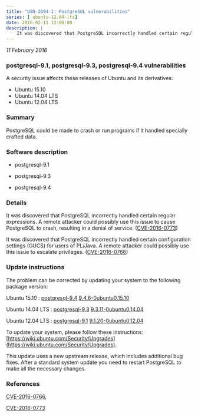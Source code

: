 ```yaml
---
title: "USN-2894-1: PostgreSQL vulnerabilities"
series: [ ubuntu-12.04-lts]
date: 2016-02-11 12:00:00
description: |
    It was discovered that PostgreSQL incorrectly handled certain regular expressions. A remote attacker could possibly use this issue to cause PostgreSQL to crash, resulting in a denial of service. ([CVE-2016-0773](http://people.ubuntu.com/~ubuntu-security/cve/CVE-2016-0773))
--- 
```

 
 

*11 February 2016*

### postgresql-9.1, postgresql-9.3, postgresql-9.4 vulnerabilities

A security issue affects these releases of Ubuntu and its derivatives:

* Ubuntu 15.10
* Ubuntu 14.04 LTS
* Ubuntu 12.04 LTS

### Summary

PostgreSQL could be made to crash or run programs if it handled specially crafted data. 

### Software description

* postgresql-9.1 

* postgresql-9.3 

* postgresql-9.4 

### Details

It was discovered that PostgreSQL incorrectly handled certain regular expressions. A remote attacker could possibly use this issue to cause PostgreSQL to crash, resulting in a denial of service. ([CVE-2016-0773](http://people.ubuntu.com/~ubuntu-security/cve/CVE-2016-0773))

It was discovered that PostgreSQL incorrectly handled certain configuration settings (GUCS) for users of PL/Java. A remote attacker could possibly use this issue to escalate privileges. ([CVE-2016-0766](http://people.ubuntu.com/~ubuntu-security/cve/CVE-2016-0766)) 

### Update instructions

The problem can be corrected by updating your system to the following package version:

Ubuntu 15.10
 : [postgresql-9.4](https://launchpad.net/ubuntu/+source/postgresql-9.4) <span> [9.4.6-0ubuntu0.15.10](https://launchpad.net/ubuntu/+source/postgresql-9.4/9.4.6-0ubuntu0.15.10) </span> 

Ubuntu 14.04 LTS
 : [postgresql-9.3](https://launchpad.net/ubuntu/+source/postgresql-9.3) <span> [9.3.11-0ubuntu0.14.04](https://launchpad.net/ubuntu/+source/postgresql-9.3/9.3.11-0ubuntu0.14.04) </span> 

Ubuntu 12.04 LTS
 : [postgresql-9.1](https://launchpad.net/ubuntu/+source/postgresql-9.1) <span> [9.1.20-0ubuntu0.12.04](https://launchpad.net/ubuntu/+source/postgresql-9.1/9.1.20-0ubuntu0.12.04) </span> 

To update your system, please follow these instructions: [https://wiki.ubuntu.com/Security/Upgrades](https://wiki.ubuntu.com/Security/Upgrades).

This update uses a new upstream release, which includes additional bug fixes. After a standard system update you need to restart PostgreSQL to make all the necessary changes. 

### References

 
 [CVE-2016-0766](http://people.ubuntu.com/~ubuntu-security/cve/CVE-2016-0766), 

 [CVE-2016-0773](http://people.ubuntu.com/~ubuntu-security/cve/CVE-2016-0773)
 

